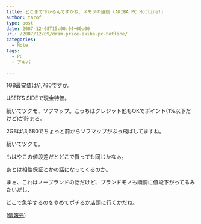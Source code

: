 ```yaml
---
title: どこまで下がるんですかね、メモリの値段 (AKIBA PC Hotline!)
author: tarof
type: post
date: 2007-12-08T15:00:04+00:00
url: /2007/12/09/dram-price-akiba-pc-hotline/
categories:
  - Note
tags:
  - PC
  - アキバ

---
```

1GB最安値は\1,780ですか。
  
USER&#8217;S SIDEで現金特価。
  
続いてツクモ、ソフマップ。こっちはクレジット他もOKでポイント(1%以下だけど)が貯まる。

2GBは\3,680でちょっと前からソフマップがぶっ飛ばしてますね。
  
続いてツクモ。

もはやこの値段差だとどこで買っても同じかなぁ。
  
あとは相性保証とかの話になってくるのか。

まぁ、これはノーブランドの話だけど、ブランドモノも順調に値段下がってるみたいだし、
  
どこで魚竿するのをやめてポチるか店頭に行くかだね。

([情報元][1])

 [1]: http://www.watch.impress.co.jp/akiba/hotline/20071208/p_mem.html